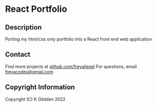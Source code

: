 # React Portfolio

## Description

Porting my html/css only portfolio into a React front end web application

## Contact

Find more projects at [github.com/freyaliesel](https://github.com/freyaliesel)
For questions, email [freyacodes@gmail.com](mailto:freyacodes@gmail.com)


## Copyright Information

 Copyright (C) K Glidden 2022
